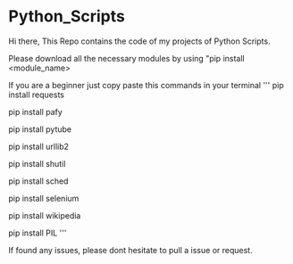 # Python_Scripts
Hi there,
This Repo contains the code of my projects of Python Scripts.

Please download all the necessary modules by using "pip install <module_name>

If you are a beginner just copy paste this commands in your terminal
'''
pip install requests


pip install pafy


pip install pytube


pip install urllib2


pip install shutil 


pip install sched


pip install selenium


pip install wikipedia


pip install PIL
'''

If found any issues, please dont hesitate to pull a issue or request.
